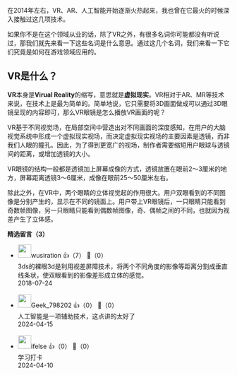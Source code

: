 在2014年左右，VR、AR、人工智能开始逐渐火热起来，我也曾在它最火的时候深入接触过这几项技术。

如果你不是在这个领域从业的话，除了VR之外，有很多名词你可能都没有听说过，那我们就先来看一下这些名词是什么意思。通过这几个名词，我们来看一下它们究竟是如何在游戏领域应用的。

## VR是什么？

**VR**本身是**Virual Reality**的缩写，意思就是**虚拟现实**。VR相对于AR、MR等技术来说，在技术上是最为简单的。简单地说，它只需要将3D画面做成可以通过3D眼镜呈现的内容即可，那么VR眼镜是怎么播放VR画面的呢？

VR基于不同视觉场，在局部空间中营造出对不同画面的深度感知，在用户的大脑视觉系统中形成一个虚拟现实视场，而决定虚拟现实视场的主要因素是透镜，而非我们人眼的瞳孔。因此，为了得到更宽广的视场，制作者需要缩短用户眼球与透镜间的距离，或增加透镜的大小。

VR眼镜的结构一般都是透镜加上屏幕成像的方式，透镜放置在眼前2～3厘米的地方，屏幕距离透镜3～6厘米，成像在眼前25～50厘米左右。

除此之外，在VR中，两个眼睛的立体视觉起的作用很大。用户双眼看到的不同图像是分别产生的，显示在不同的镜面上。用户带上VR眼镜后，一只眼睛只能看到奇数帧图像，另一只眼睛只能看到偶数帧图像，奇、偶帧之间的不同，也就因为视差产生了立体感。
<div><strong>精选留言（3）</strong></div><ul>
<li><img src="https://static001.geekbang.org/account/avatar/00/10/da/36/ac0ff6a7.jpg" width="30px"><span>wusiration</span> 👍（7） 💬（0）<div>3ds的裸眼3d是利用视差屏障技术，将两个不同角度的影像等距离分割成垂直线条状，使双眼看到的影像差形成立体的感觉。</div>2018-07-24</li><br/><li><img src="" width="30px"><span>Geek_798202</span> 👍（0） 💬（0）<div>人工智能是一项辅助技术，这点讲的太好了</div>2024-04-15</li><br/><li><img src="https://static001.geekbang.org/account/avatar/00/26/eb/d7/90391376.jpg" width="30px"><span>ifelse</span> 👍（0） 💬（0）<div>学习打卡</div>2024-04-10</li><br/>
</ul>